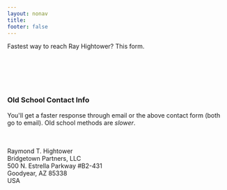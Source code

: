 ```yaml
---
layout: nonav
title: 
footer: false
---
```


<p>
Fastest way to reach Ray Hightower? This form.<br/>
</p>

<script charset="utf-8" type="text/javascript" src="//js.hsforms.net/forms/shell.js"></script>
<script>
  hbspt.forms.create({
	portalId: "8227943",
	formId: "31b6733b-faa9-45ab-91d9-11fa3ef9acb5"
});
</script>

<p>
&nbsp;<br/>
&nbsp;<br/>
&nbsp;<br/>
&nbsp;<br/>
</p>


### Old School Contact Info

You'll get a faster response through email or the above contact form (both go to email). Old school methods are _slower_.

<br/>
&nbsp;<br/>
Raymond T. Hightower<br/>
Bridgetown Partners, LLC<br/>
500 N. Estrella Parkway #B2-431<br/>
Goodyear, AZ 85338<br/>
USA<br/>


